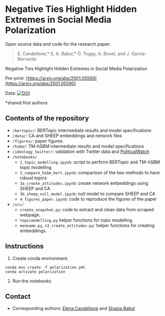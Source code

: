 # Negative Ties Highlight Hidden Extremes in Social Media Polarization

Open source data and code for the research paper:

> E. Candellone,* S. A. Babul,* Ö. Togay, A. Bovet, and J. Garcia-Bernardo

Negative Ties Highlight Hidden Extremes in Social Media Polarization 

Pre-print: [https://arxiv.org/abs/2501.05590](https://arxiv.org/abs/2501.05590)

Data: [![DOI](https://zenodo.org/badge/DOI/10.5281/zenodo.15496643.svg)](https://doi.org/10.5281/zenodo.15496643)

*shared first authors

## Contents of the repository

* `/bertopic/`: BERTopic intermediate results and model specifications
* `/data/`: CA and SHEEP embeddings and network files
* `/figures/`: paper figures
* `/hsbm/`: TM-hSBM intermediate results and model specifications
* `/ideology_twitter/`: validation with Twitter data and [PoliticalWatch](https://politicalwatch.es/en)
* `/notebooks/`
    * `1_topic_modelling.ipynb`: script to perform BERTopic and TM-hSBM topic modelling
    * `2_compare_hsbm_bert.ipynb`: comparison of the two methods to have robust topics
    * `3a_create_attitudes.ipynb`: create network embeddings using SHEEP and CA
    * `3b_sheep_null_model.ipynb`: null model to compare SHEEP and CA
    * `4_figures_paper.ipynb`: code to reproduce the figures of the paper
* `/src/`
    * `create_snapshot.py`: code to extract and clean data from scraped webpage.
    * `topicmodelling.py` helper functions for topic modelling.
    * `meneame.py`, `s3_create_attitudes.py`: helper functions for creating embeddings.




## Instructions

1. Create conda environment:

```
conda env create -f polarization.yml
conda activate polarization
```

2. Run the notebooks



## Contact

* Corresponding authors: [Elena Candellone](mailto:candellone.elena@gmail.com) and [Shazia Babul](mailto:shazia.babul@maths.ox.ac.uk)
